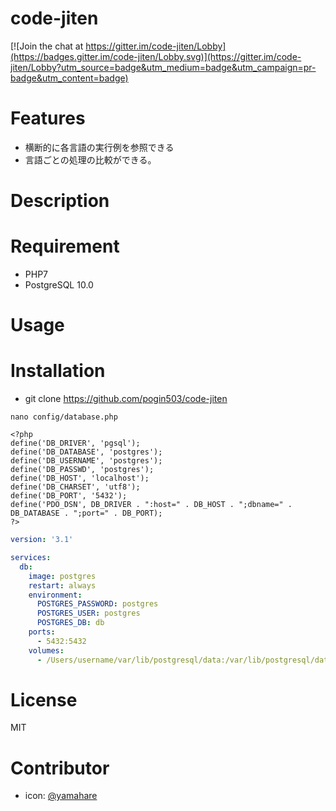 code-jiten
============

[![Join the chat at https://gitter.im/code-jiten/Lobby](https://badges.gitter.im/code-jiten/Lobby.svg)](https://gitter.im/code-jiten/Lobby?utm_source=badge&utm_medium=badge&utm_campaign=pr-badge&utm_content=badge)

# Features
- 横断的に各言語の実行例を参照できる
- 言語ごとの処理の比較ができる。

# Description



# Requirement
- PHP7
- PostgreSQL 10.0

# Usage


# Installation
- git clone https://github.com/pogin503/code-jiten

```
nano config/database.php
```

```config/database.php
<?php
define('DB_DRIVER', 'pgsql');
define('DB_DATABASE', 'postgres');
define('DB_USERNAME', 'postgres');
define('DB_PASSWD', 'postgres');
define('DB_HOST', 'localhost');
define('DB_CHARSET', 'utf8');
define('DB_PORT', '5432');
define('PDO_DSN', DB_DRIVER . ":host=" . DB_HOST . ";dbname=" . DB_DATABASE . ";port=" . DB_PORT);
?>
```

```docker-compose.yml
version: '3.1'

services:
  db:
    image: postgres
    restart: always
    environment:
      POSTGRES_PASSWORD: postgres
      POSTGRES_USER: postgres
      POSTGRES_DB: db
    ports:
      - 5432:5432
    volumes:
      - /Users/username/var/lib/postgresql/data:/var/lib/postgresql/data
```

# License
MIT

# Contributor

- icon: [@yamahare](https://twitter.com/yamahare)
